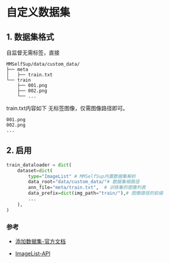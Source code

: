 # 自定义数据集

## 1. 数据集格式

自监督无需标签，直接

``` 
MMSelfSup/data/custom_data/
├── meta
│   ├── train.txt
└── train
    ├── 001.png
    ├── 002.png
    └── ...
```

train.txt内容如下   无标签图像，仅需图像路径即可。

```
001.png
002.png
...
```

## 2. 启用

```python
train_dataloader = dict(
    dataset=dict(
      	type="ImageList" # MMSelfSup内置数据集解析
        data_root="data/custom_data/"# 数据集根路径 
        ann_file="meta/train.txt", 	# 训练集的图像列表
        data_prefix=dict(img_path="train/"),# 图像路径的前缀
        ...
    ),
)
```



### 参考

- [添加数据集-官方文档](https://mmselfsup.readthedocs.io/zh_CN/dev-1.x/advanced_guides/add_datasets.html)

- [ImageList-API](https://mmselfsup.readthedocs.io/zh_CN/dev-1.x/api.html#)